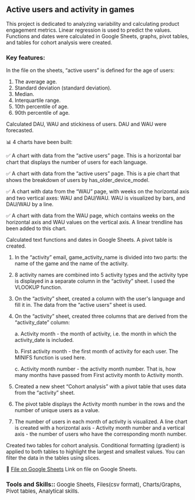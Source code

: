 ## Active users and activity in games

This project is dedicated to analyzing variability and calculating product engagement metrics. Linear regression is used 
to predict the values. Functions and dates were calculated in Google Sheets, graphs, pivot tables, and tables for cohort 
analysis were created.

### Key features:

In the file on the sheets, “active users” is defined for the age of users:
1. The average age.
2. Standard deviation (standard deviation).
3. Median.
4. Interquartile range.
5. 10th percentile of age.
6. 90th percentile of age.

Calculated DAU, WAU and stickiness of users. DAU and WAU were forecasted.

📊 4 charts have been built:

✅ A chart with data from the “active users” page. This is a horizontal bar chart that displays the number of users for 
each language.

✅ A chart with data from the “active users” page. This is a pie chart that shows the breakdown of users by 
has_older_device_model.

✅ A chart with data from the “WAU” page, with weeks on the horizontal axis and two vertical axes: WAU and DAU/WAU. 
WAU is visualized by bars, and DAU/WAU by a line.

✅ A chart with data from the WAU page, which contains weeks on the horizontal axis and WAU values on the vertical axis. 
A linear trendline has been added to this chart.

Calculated text functions and dates in Google Sheets. A pivot table is created.
1. In the “activity” email, game_activity_name is divided into two parts: the name of the game and the name of the activity.
2. 8 activity names are combined into 5 activity types and the activity type is displayed in a separate column in the 
“activity” sheet. I used the VLOOKUP function.
3. On the “activity” sheet, created a column with the user's language and fill it in. The data from the “active users” 
sheet is used.
4. On the “activity” sheet, created three columns that are derived from the “activity_date” column:

   a. Activity month - the month of activity, i.e. the month in which the activity_date is included.

   b. First activity month - the first month of activity for each user. The MINIFS function is used here.

   c. Activity month number - the activity month number. That is, how many months have passed from First activity month 
      to Activity month.

5. Created a new sheet “Cohort analysis” with a pivot table that uses data from the “activity” sheet.
6. The pivot table displays the Activity month number in the rows and the number of unique users as a value.
7. The number of users in each month of activity is visualized. A line chart is created with a horizontal axis - 
Activity month number and a vertical axis - the number of users who have the corresponding month number.

Created two tables for cohort analysis. Conditional formatting (gradient) is applied to both tables to highlight the 
largest and smallest values. You can filter the data in the tables using slices.

📂 [File on Google Sheets](https://docs.google.com/spreadsheets/d/1YfVSkavR4RxPsHpB5Tzvlmpi2nYPuIQZDU80jtwomTs/edit?gid=0#gid=0)
Link on file on Google Sheets.

### Tools and Skills:: <span style="font-weight: lighter; font-size: 0.9em;">Google Sheets, Files(csv format), Charts/Graphs, Pivot tables, Analytical skills.</span>
